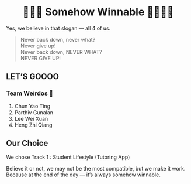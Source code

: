 <h1 align="center">👨‍🦯🐙 Somehow Winnable  💃🏻👩‍🦯</h1>  

Yes, we believe in that slogan — all 4 of us.

> Never back down, never what?  
> Never give up!  
> Never back down, NEVER WHAT?  
> NEVER GIVE UP!  

## LET’S GOOOO 

### Team Weirdos 🤪
1. Chun Yao Ting  
2. Parthiv Gunalan  
3. Lee Wei Xuan  
4. Heng Zhi Qiang  

## Our Choice 
We chose Track 1 : Student Lifestyle (Tutoring App) 

Believe it or not, we may not be the most compatible, but we make it work.  
Because at the end of the day — it’s always somehow winnable.
